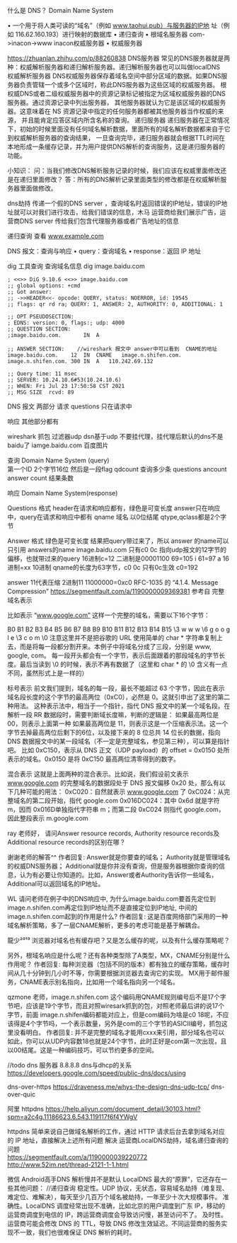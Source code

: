 什么是 DNS？    Domain Name System

• 一个用于将人类可读的“域名”（例如 www.taohui.pub）与服务器的IP地 址（例如 116.62.160.193）进行映射的数据库
• 递归查询
   • 根域名服务器    com->inacon->www  inacon权威服务器
   • 权威服务器

https://zhuanlan.zhihu.com/p/88260838
DNS服务器
常见的DNS服务器就是两种：权威解析服务器和递归解析服务器。递归解析服务器也可以叫做localDNS   
权威解析服务器
 DNS权威服务器保存着域名空间中部分区域的数据。如果DNS服务器负责管辖一个或多个区域时，称此DNS服务器为这些区域的权威服务器。
    根权威DNS或者二级权威服务器中的资源记录标记被指定为区域权威服务器的DNS服务器。通过资源记录中列出服务器，
    其他服务器就认为它是该区域的权威服务器。这意味着在 NS 资源记录中指定的任何服务器都被其他服务器当作权威的来源，
    并且能肯定应答区域内所含名称的查询。
递归服务器
递归服务器在正常情况下，初始的时候里面没有任何域名解析数据，里面所有的域名解析数据都来自于它到权威解析服务器的查询结果，
  一旦查询完毕，递归服务器就会根据TTL时间在本地形成一条缓存记录，并为用户提供DNS解析的查询服务，这是递归服务器的功能。

小知识：
问：当我们修改DNS解析服务记录的时候，我们应该在权威里面修改还是在递归里面修改？
答：所有的DNS解析记录里面类型的修改都是在权威解析服务器里面做修改。


 dns劫持  传递一个假的DNS server ，查询域名时返回错误的IP地址，错误的IP地址就可以对我们进行攻击，给我们错误的信息，木马
   运营商给我们展示广告，运营商DNS server 传给我们包含代理服务器或者广告地址的信息
   
   
递归查询
  查看 www.example.com
  
  
DNS 报文：查询与响应
• query：查询域名
• response：返回 IP 地址  


dig 工具查询   查询域名信息
dig image.baidu.com
```
; <<>> DiG 9.10.6 <<>> image.baidu.com
;; global options: +cmd
;; Got answer:
;; ->>HEADER<<- opcode: QUERY, status: NOERROR, id: 19545
;; flags: qr rd ra; QUERY: 1, ANSWER: 2, AUTHORITY: 0, ADDITIONAL: 1

;; OPT PSEUDOSECTION:
; EDNS: version: 0, flags:; udp: 4000
;; QUESTION SECTION:
;image.baidu.com.		IN	A

;; ANSWER SECTION:    //wireshark 报文中 answer中可以看到  CNAME的地址
image.baidu.com.	12	IN	CNAME	image.n.shifen.com.
image.n.shifen.com.	300	IN	A	110.242.69.132

;; Query time: 11 msec
;; SERVER: 10.24.10.6#53(10.24.10.6)
;; WHEN: Fri Jul 23 17:50:58 CST 2021
;; MSG SIZE  rcvd: 89
```    


DNS 报文
两部分 请求  questions 只在请求中     

 响应 其他部分都有
 
 wireshark 抓包 过滤器udp    dsn基于udp   不要挂代理，挂代理后默认的dns不是baidu了
  iamge.baidu.com   百度图片
  
  查询 Domain Name System (query)  
   第一个ID 2个字节16位    然后是一段flag
   qdcount 查询多少条       questions
   ancount   answer count  结果条数
   
  响应 Domain Name System(response)
  
  

Questions 格式         header在请求和响应都有，绿色是可变长度    answer只在响应中，query在请求和响应中都有
  qname  域名   以0位结尾 
  qtype,qclass都是2个字节

Answer 格式   绿色是可变长度
  结果把query带过来了，所以 answer 的name可以只引用
  answers的name image.baidu.com 只有c0 0c 指向udp报文的12字节的偏移，也就带过来的query  16进制c=12 二进制是00001100
  69=105 i  61=97 a   16进制=xx 10进制
  qname的长度为63字节，c0 0c 只有0c生效  c0=192
  

 answer 11代表压缩   2进制11  11000000=0xc0
 RFC-1035 的 “4.1.4. Message Compression”
 https://segmentfault.com/a/1190000009369381 参考自
 完整域名表示

比如表示 “www.google.com” 这样一个完整的域名，需要以下16个字节：

B0	B1	B2	B3	B4	B5	B6	B7	B8	B9	B10	B11	B12	B13	B14	B15
\3	w	w	w	\6	g	o	o	g	l	e	\3	c	o	m	\0
注意这里并不是把谷歌的 URL 使用简单的 char * 字符串复制上去，而是将每一段都分割开来。本例子中将域名分成了三段，分别是 www, google, com。
每一段开头都会有一个字节，表示后面跟着的那段域名的字节长度。最后当读到 \0 的时候，表示不再有数据了（这里和 char * 的 \0 含义有一点不同，虽然形式上是一样的）

标号表示
前文我们提到，域名的每一段，最长不能超过 63 个字节，因此在表示域名段长度的这个字节的最高两位（0xC0），必然是 0。这就引申出了这里的第二种用法。
这种表示法中，相当于一个指针，指代 DNS 报文中的某一个域名段。在解析一段 RR 数据段时，需要判断域长度嘛，判断的逻辑是：
如果最高两位是 00，则表示上面第一种
如果最高两位是 11，则表示这是一个压缩表示法。这一个字节去掉最高两位后剩下的6位，以及接下来的 8 位总共 14 位长的数据，指向 DNS 数据报文中的某一段域名（不一定是完整域名，参见第三种），可以算是指针吧。
比如 0xC150，表示从 DNS 正文（UDP payload）的 offset = 0x0150 处所表示的域名。0x0150 是将 0xC150 最高两位清零得到的数字。


混合表示
这就是上面两种的混合表示。比如说，我们假设前文表示 www.google.com 的完整域名的数据段处于 DNS 报文偏移 0x20 处，那么有以下几种可能的用法：
0xC020：自然就表示 www.google.com 了
0xC024：从完整域名的第二段开始，指代 google.com
0x016DC024：其中 0x6d 就是字符 m，因而 0x016D单独指代字符串 m；而第二段 0xC024 则指代 google.com，因此整段表示 m.google.com
 
 
 
 
ray
老师好，
请问Answer resource records, Authority resource records及Additional resource records的区别在哪？

谢谢老师的解答^^
作者回复: Answer就是你要查的域名；
Authority就是管理域名的权威DNS服务器；
Additional就是你并没有查询，但是服务器根据你查询的信息，认为有必要让你知道的。比如，Answer或者Authority告诉你一些域名，Additional可以返回域名的IP地址。


 WL
 请问老师在例子中的DNS响应中, 为什么image.baidu.com要首先定位到image.n.shifen.com再定位到IP地址而不是直接定位到IP地址, 中间的image.n.shifen.com起到的作用是什么?
 作者回复: 这是百度网络部门采用的一种域名解析策略，多了一层CNAME解析，更多的考虑可能是基于解耦合。
 
 
 龍少²⁰¹⁹
 浏览器对域名也有缓存吧？又是怎么缓存的呢，以及有什么缓存策略呢？
 
 另外，根域名响应是什么呢？还有各种类型除了A类型，MX，CNAME分别是什么作用呢？
 作者回复: 每种浏览器（包括不同的版本）都有独立的缓存策略，缓存时间从几十分钟到几小时不等，你需要根据浏览器去查询它的实现。
 MX用于邮件服务，CNAME表示别名指向，比如用一个域名指向另一个域名。
 
 
 qzmone
 老师，image.n.shifen.com 这个编码用QNAME规则编号后不是17个字节吧，应该是19个字节，而且对照wiresark抓到的包，对照老师最后讲的说17个字节，前面 image.n.shifen编码都能对应上，但是com编码为啥是c0 18呢，不应该得是4个字节吗，一个表示数量，另外是com的三个字节的ASICII编号，抓包这里没看明白。
 作者回复: 并不是完整的域名才能用cxxx来引用，部分域名也可以如此，你可以从UDP内容数18也就是24个字节，此时正好是com第一次出现，且以00结尾。这是一种编码技巧，可以节约更多的空间。
 



//todo
dns 服务器  8.8.8.8        dns与dhcp的关系 
https://developers.google.com/speed/public-dns/docs/using

dns-over-https
https://draveness.me/whys-the-design-dns-udp-tcp/
dns-over-quic

阿里 httpdns
https://help.aliyun.com/document_detail/30103.html?spm=a2c4g.11186623.6.543.119117f6f4YWgV

httpdns
简单来说自己做域名解析的工作，通过 HTTP 请求后台去拿到域名对应的 IP 地址，直接解决上述所有问题
解决 运营商LocalDNS劫持，域名递归查询的问题     
https://segmentfault.com/a/1190000039220772
http://www.52im.net/thread-2121-1-1.html

微信 Android高手DNS
解析慢并不是默认 LocalDNS 最大的“原罪”，它还存在一些其他问题：  //递归查询
稳定性。UDP 协议，无状态，容易域名劫持（难复现、难定位、难解决），每天至少几百万个域名被劫持，一年至少十次大规模事件。
准确性。LocalDNS 调度经常出现不准确，比如北京的用户调度到广东 IP，移动的运营商调度到电信的 IP，跨运营商调度会导致访问慢，甚至访问不了。
及时性。运营商可能会修改 DNS 的 TTL，导致 DNS 修改生效延迟。不同运营商的服务实现不一致，我们也很难保证 DNS 解析的耗时。